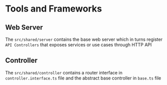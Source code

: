 # Tools and Frameworks

## Web Server
The `src/shared/server` contains the base web server which in turns register `API Controllers` that exposes services or use cases through HTTP API

## Controller
The `src/shared/controller` contains a router interface in `controller.interface.ts` file and the abstract base controller in `base.ts` file